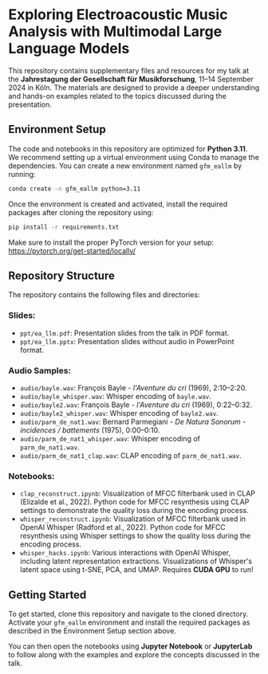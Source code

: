 
# Exploring Electroacoustic Music Analysis with Multimodal Large Language Models

This repository contains supplementary files and resources for my talk at the **Jahrestagung der Gesellschaft für Musikforschung**, 11–14 September 2024 in Köln. The materials are designed to provide a deeper understanding and hands-on examples related to the topics discussed during the presentation.

## Environment Setup

The code and notebooks in this repository are optimized for **Python 3.11**. We recommend setting up a virtual environment using Conda to manage the dependencies. You can create a new environment named `gfm_eallm` by running:

```bash
conda create -n gfm_eallm python=3.11
```

Once the environment is created and activated, install the required packages after cloning the repository using:

```bash
pip install -r requirements.txt
```

Make sure to install the proper PyTorch version for your setup: https://pytorch.org/get-started/locally/

## Repository Structure

The repository contains the following files and directories:

### Slides:
- `ppt/ea_llm.pdf`: Presentation slides from the talk in PDF format.
- `ppt/ea_llm.pptx`: Presentation slides without audio in PowerPoint format.

### Audio Samples:
- `audio/bayle.wav`: François Bayle - *l'Aventure du cri* (1969), 2:10–2:20.
- `audio/bayle_whisper.wav`: Whisper encoding of `bayle.wav`.
- `audio/bayle2.wav`: François Bayle - *l'Aventure du cri* (1969), 0:22–0:32.
- `audio/bayle2_whisper.wav`: Whisper encoding of `bayle2.wav`.
- `audio/parm_de_nat1.wav`: Bernard Parmegiani - *De Natura Sonorum* - *incidences / battements* (1975), 0:00–0:10.
- `audio/parm_de_nat1_whisper.wav`: Whisper encoding of `parm_de_nat1.wav`.
- `audio/parm_de_nat1_clap.wav`: CLAP encoding of `parm_de_nat1.wav`.

### Notebooks:
- `clap_reconstruct.ipynb`: Visualization of MFCC filterbank used in CLAP (Elizalde et al., 2022). Python code for MFCC resynthesis using CLAP settings to demonstrate the quality loss during the encoding process.
- `whisper_reconstruct.ipynb`: Visualization of MFCC filterbank used in OpenAI Whisper (Radford et al., 2022). Python code for MFCC resynthesis using Whisper settings to show the quality loss during the encoding process.
- `whisper_hacks.ipynb`: Various interactions with OpenAI Whisper, including latent representation extractions. Visualizations of Whisper's latent space using t-SNE, PCA, and UMAP. Requires **CUDA GPU** to run!

## Getting Started

To get started, clone this repository and navigate to the cloned directory. Activate your `gfm_eallm` environment and install the required packages as described in the Environment Setup section above.

You can then open the notebooks using **Jupyter Notebook** or **JupyterLab** to follow along with the examples and explore the concepts discussed in the talk.
